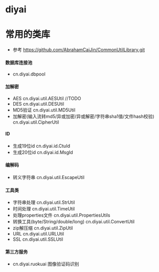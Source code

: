 # diyai
常用的类库
=======
- 参考 https://github.com/AbrahamCaiJin/CommonUtilLibrary.git



#### 数据库连接池  
- cn.diyai.dbpool


#### 加解密
- AES  cn.diyai.util.AESUtil  //TODO
- DES  cn.diyai.util.DESUtil
- MD5验证   cn.diyai.util.MD5Util
- 加解密(输入流转md5/异或加密/异或解密/字符串sha1值/文件hash校验)  cn.diyai.util.CipherUtil


#### ID
- 生成19位id  cn.diyai.id.CtuId
- 生成20位id  cn.diyai.id.MsgId


#### 编解码
- 转义字符串 cn.diyai.util.EscapeUtil


#### 工具类
- 字符串处理 cn.diyai.util.StrUtil
- 时间处理   cn.diyai.util.TimeUtil
- 处理properties文件  cn.diyai.util.PropertiesUtils
- 转换工具(byte/String/double/long)  cn.diyai.util.ConvertUtil
- zip解压缩  cn.diyai.util.ZipUtil
- URL       cn.diyai.util.URLUtil
- SSL    cn.diyai.util.SSLUtil


#### 第三方服务
- cn.diyai.ruokuai  图像验证码识别